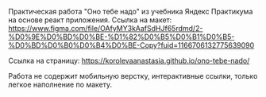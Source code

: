 Практическая работа "Оно тебе надо" из учебника Яндекс Практикума на основе реакт приложения.
Ссылка на макет: https://www.figma.com/file/OAfyMY3kAafSdHJf65rdmd/2-%D0%9E%D0%BD%D0%BE-%D1%82%D0%B5%D0%B1%D0%B5-%D0%BD%D0%B0%D0%B4%D0%BE-Copy?fuid=1166706132775639090

Ссылка на страницу: https://korolevaanastasia.github.io/ono-tebe-nado/

Работа не содержит мобильную верстку, интерактивные ссылки, только легкое наполнение по макету.



